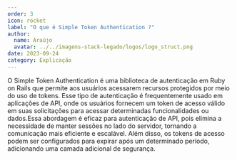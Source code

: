 ```yaml
---
order: 3
icon: rocket
label: "O que é Simple Token Authentication ?"
author:
  name: Araújo
  avatar: ../../imagens-stack-legado/logos/logo_struct.png
date: 2023-09-24
category: Explicação
---
```


O Simple Token Authentication é uma biblioteca de autenticação em Ruby on Rails que permite aos usuários acessarem recursos protegidos por meio do uso de tokens. Esse tipo de autenticação é frequentemente usado em aplicações de API, onde os usuários fornecem um token de acesso válido em suas solicitações para acessar determinadas funcionalidades ou dados.Essa abordagem é eficaz para autenticação de API, pois elimina a necessidade de manter sessões no lado do servidor, tornando a comunicação mais eficiente e escalável. Além disso, os tokens de acesso podem ser configurados para expirar após um determinado período, adicionando uma camada adicional de segurança.